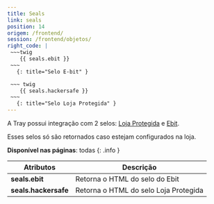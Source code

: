 ```yaml
---
title: Seals
link: seals
position: 14
origem: /frontend/ 
session: /frontend/objetos/
right_code: |
 ~~~twig
    {{ seals.ebit }}	
 ~~~
   {: title="Selo E-bit" }

 ~~~ twig
    {{ seals.hackersafe }}	 
 ~~~
   {: title="Selo Loja Protegida" }
---
```


A Tray possui integração com 2 selos: [Loja Protegida](http://atendimento.tray.com.br/hc/pt-br/articles/211809727-Loja-protegida) e [Ebit](http://atendimento.tray.com.br/hc/pt-br/articles/211174798-E-bit).

Esses selos só são retornados caso estejam  configurados na loja.

**Disponível nas páginas**: todas
{: .info }

Atributos | Descrição
------------------- | ------
**seals.ebit** |	Retorna o HTML do selo do Ebit
**seals.hackersafe** | Retorna o HTML do selo Loja Protegida

